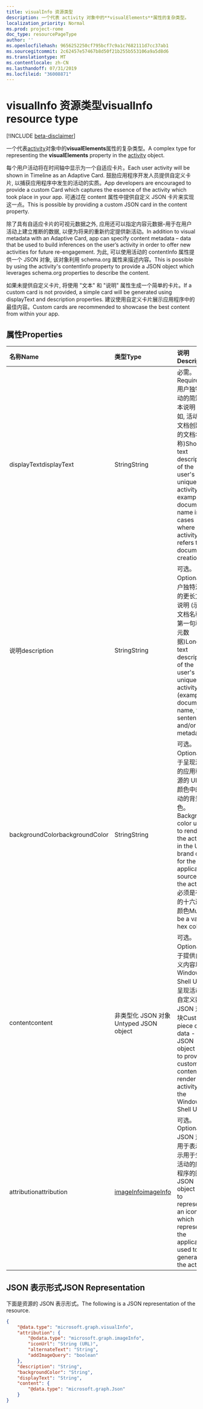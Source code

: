 ```yaml
---
title: visualInfo 资源类型
description: 一个代表 activity 对象中的**visualElements**属性的复杂类型。
localization_priority: Normal
ms.prod: project-rome
doc_type: resourcePageType
author: ''
ms.openlocfilehash: 9656252250cf795bcf7c9a1c7682111d7cc37ab1
ms.sourcegitcommit: 2c62457e57467b8d50f21b255b553106a9a5d8d6
ms.translationtype: MT
ms.contentlocale: zh-CN
ms.lasthandoff: 07/31/2019
ms.locfileid: "36008871"
---
```

# <a name="visualinfo-resource-type"></a><span data-ttu-id="f47a0-103">visualInfo 资源类型</span><span class="sxs-lookup"><span data-stu-id="f47a0-103">visualInfo resource type</span></span>

[!INCLUDE [beta-disclaimer](../../includes/beta-disclaimer.md)]

<span data-ttu-id="f47a0-104">一个代表[activity](../resources/projectrome-activity.md)对象中的**visualElements**属性的复杂类型。</span><span class="sxs-lookup"><span data-stu-id="f47a0-104">A complex type for representing the **visualElements** property in the [activity](../resources/projectrome-activity.md) object.</span></span>

<span data-ttu-id="f47a0-105">每个用户活动将在时间轴中显示为一个自适应卡片。</span><span class="sxs-lookup"><span data-stu-id="f47a0-105">Each user activity will be shown in Timeline as an Adaptive Card.</span></span> <span data-ttu-id="f47a0-106">鼓励应用程序开发人员提供自定义卡片, 以捕获应用程序中发生的活动的实质。</span><span class="sxs-lookup"><span data-stu-id="f47a0-106">App developers are encouraged to provide a custom Card which captures the essence of the activity which took place in your app.</span></span> <span data-ttu-id="f47a0-107">可通过在 content 属性中提供自定义 JSON 卡片来实现这一点。</span><span class="sxs-lookup"><span data-stu-id="f47a0-107">This is possible by providing a custom JSON card in the content property.</span></span>

<span data-ttu-id="f47a0-108">除了具有自适应卡片的可视元数据之外, 应用还可以指定内容元数据–用于在用户活动上建立推断的数据, 以便为将来的重新约定提供新活动。</span><span class="sxs-lookup"><span data-stu-id="f47a0-108">In addition to visual metadata with an Adaptive Card, app can specify content metadata – data that be used to build inferences on the user’s activity in order to offer new activities for future re-engagement.</span></span> <span data-ttu-id="f47a0-109">为此, 可以使用活动的 contentInfo 属性提供一个 JSON 对象, 该对象利用 schema.org 属性来描述内容。</span><span class="sxs-lookup"><span data-stu-id="f47a0-109">This is possible by using the activity's contentInfo property to provide a JSON object which leverages schema.org properties to describe the content.</span></span>

<span data-ttu-id="f47a0-110">如果未提供自定义卡片, 将使用 "文本" 和 "说明" 属性生成一个简单的卡片。</span><span class="sxs-lookup"><span data-stu-id="f47a0-110">If a custom card is not provided, a simple card will be generated using displayText and description properties.</span></span> <span data-ttu-id="f47a0-111">建议使用自定义卡片展示应用程序中的最佳内容。</span><span class="sxs-lookup"><span data-stu-id="f47a0-111">Custom cards are recommended to showcase the best content from within your app.</span></span>

## <a name="properties"></a><span data-ttu-id="f47a0-112">属性</span><span class="sxs-lookup"><span data-stu-id="f47a0-112">Properties</span></span>

|<span data-ttu-id="f47a0-113">名称</span><span class="sxs-lookup"><span data-stu-id="f47a0-113">Name</span></span> | <span data-ttu-id="f47a0-114">类型</span><span class="sxs-lookup"><span data-stu-id="f47a0-114">Type</span></span> | <span data-ttu-id="f47a0-115">说明</span><span class="sxs-lookup"><span data-stu-id="f47a0-115">Description</span></span>|
|:----|:------|:-----------|
|<span data-ttu-id="f47a0-116">displayText</span><span class="sxs-lookup"><span data-stu-id="f47a0-116">displayText</span></span> | <span data-ttu-id="f47a0-117">String</span><span class="sxs-lookup"><span data-stu-id="f47a0-117">String</span></span> | <span data-ttu-id="f47a0-118">必需。</span><span class="sxs-lookup"><span data-stu-id="f47a0-118">Required.</span></span> <span data-ttu-id="f47a0-119">用户独特活动的简短文本说明 (例如, 活动引用文档创建时的文档名称)</span><span class="sxs-lookup"><span data-stu-id="f47a0-119">Short text description of the user's unique activity (for example, document name in cases where an activity refers to document creation)</span></span>|
|<span data-ttu-id="f47a0-120">说明</span><span class="sxs-lookup"><span data-stu-id="f47a0-120">description</span></span> | <span data-ttu-id="f47a0-121">String</span><span class="sxs-lookup"><span data-stu-id="f47a0-121">String</span></span> | <span data-ttu-id="f47a0-122">可选。</span><span class="sxs-lookup"><span data-stu-id="f47a0-122">Optional.</span></span> <span data-ttu-id="f47a0-123">用户独特活动的更长文本说明 (示例: 文档名称、第一句和/或元数据)</span><span class="sxs-lookup"><span data-stu-id="f47a0-123">Longer text description of the user's unique activity (example: document name, first sentence, and/or metadata)</span></span>|
|<span data-ttu-id="f47a0-124">backgroundColor</span><span class="sxs-lookup"><span data-stu-id="f47a0-124">backgroundColor</span></span> | <span data-ttu-id="f47a0-125">String</span><span class="sxs-lookup"><span data-stu-id="f47a0-125">String</span></span> | <span data-ttu-id="f47a0-126">可选。</span><span class="sxs-lookup"><span data-stu-id="f47a0-126">Optional.</span></span> <span data-ttu-id="f47a0-127">用于呈现活动的应用程序源的 UI 品牌颜色中的活动的背景色。</span><span class="sxs-lookup"><span data-stu-id="f47a0-127">Background color used to render the activity in the UI - brand color for the application source of the activity.</span></span> <span data-ttu-id="f47a0-128">必须是有效的十六进制颜色</span><span class="sxs-lookup"><span data-stu-id="f47a0-128">Must be a valid hex color</span></span>|
|<span data-ttu-id="f47a0-129">content</span><span class="sxs-lookup"><span data-stu-id="f47a0-129">content</span></span> | <span data-ttu-id="f47a0-130">非类型化 JSON 对象</span><span class="sxs-lookup"><span data-stu-id="f47a0-130">Untyped JSON object</span></span> | <span data-ttu-id="f47a0-131">可选。</span><span class="sxs-lookup"><span data-stu-id="f47a0-131">Optional.</span></span> <span data-ttu-id="f47a0-132">用于提供自定义内容以在 Windows Shell UI 中呈现活动的自定义数据 JSON 对象块</span><span class="sxs-lookup"><span data-stu-id="f47a0-132">Custom piece of data - JSON object used to provide custom content to render the activity in the Windows Shell UI</span></span>|
|<span data-ttu-id="f47a0-133">attribution</span><span class="sxs-lookup"><span data-stu-id="f47a0-133">attribution</span></span> | [<span data-ttu-id="f47a0-134">imageInfo</span><span class="sxs-lookup"><span data-stu-id="f47a0-134">imageInfo</span></span>](../resources/projectrome-imageinfo.md) | <span data-ttu-id="f47a0-135">可选。</span><span class="sxs-lookup"><span data-stu-id="f47a0-135">Optional.</span></span> <span data-ttu-id="f47a0-136">JSON 对象, 用于表示表示用于生成活动的应用程序的图标</span><span class="sxs-lookup"><span data-stu-id="f47a0-136">JSON object used to represent an icon which represents the application used to generate the activity</span></span>|

## <a name="json-representation"></a><span data-ttu-id="f47a0-137">JSON 表示形式</span><span class="sxs-lookup"><span data-stu-id="f47a0-137">JSON Representation</span></span>

<span data-ttu-id="f47a0-138">下面是资源的 JSON 表示形式。</span><span class="sxs-lookup"><span data-stu-id="f47a0-138">The following is a JSON representation of the resource.</span></span>

<!-- {
  "blockType": "resource",
  "optionalProperties": [
    "attribution",
    "description",
    "backgroundColor",
    "content"
  ],
  "@odata.type": "microsoft.graph.visualInfo"
}-->

```json
{
    "@data.type": "microsoft.graph.visualInfo",
    "attribution": {
        "@odata.type": "microsoft.graph.imageInfo",
        "iconUrl": "String (URL)",
        "alternateText": "String",
        "addImageQuery": "boolean"
    },
    "description": "String",
    "backgroundColor": "String",
    "displayText": "String",
    "content": {
        "@data.type": "microsoft.graph.Json"
    }
}
```

<!-- uuid: 8fcb5dbc-d5aa-4681-8e31-b001d5168d79
2017-06-07 14:57:30 UTC -->
<!--
{
  "type": "#page.annotation",
  "description": "visualinfo resource",
  "keywords": "",
  "section": "documentation",
  "tocPath": "",
  "suppressions": []
}
-->
